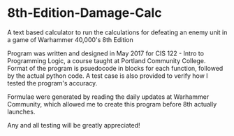 # 8th-Edition-Damage-Calc
A text based calculator to run the calculations for defeating an enemy unit in a game of Warhammer 40,000's 8th Edition


Program was written and designed in May 2017 for CIS 122 - Intro to Programming Logic, a course taught at Portland Community College.
Format of the program is psuedocode in blocks for each function, followed by the actual python code.
A test case is also provided to verify how I tested the program's accuracy.

Formulae were generated by reading the daily updates at Warhammer Community, which allowed me to create this program before 8th actually launches.

Any and all testing will be greatly appreciated!
